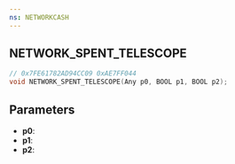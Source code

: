 ```yaml
---
ns: NETWORKCASH
---
```

## NETWORK_SPENT_TELESCOPE

```c
// 0x7FE61782AD94CC09 0xAE7FF044
void NETWORK_SPENT_TELESCOPE(Any p0, BOOL p1, BOOL p2);
```


## Parameters
* **p0**: 
* **p1**: 
* **p2**: 


